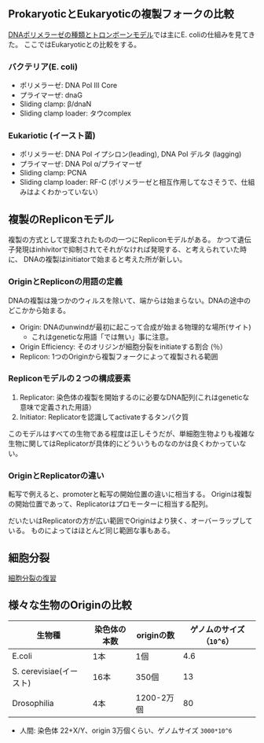 ## ProkaryoticとEukaryoticの複製フォークの比較

[DNAポリメラーゼの種類とトロンボーンモデル](DNAポリメラーゼの種類とトロンボーンモデル.md)では主にE. coliの仕組みを見てきた。
ここではEukaryoticとの比較をする。

### バクテリア(E. coli)

- ポリメラーゼ: DNA Pol III Core
- プライマーぜ: dnaG
- Sliding clamp: β/dnaN
- Sliding clamp loader: タウcomplex

### Eukariotic (イースト菌)

- ポリメラーゼ: DNA Pol イプシロン(leading), DNA Pol デルタ (lagging)
- プライマーぜ: DNA Pol α/プライマーぜ
- Sliding clamp: PCNA 
- Sliding clamp loader: RF-C (ポリメラーゼと相互作用してなさそうで、仕組みはよくわかっていない）

## 複製のRepliconモデル

複製の方式として提案されたものの一つにRepliconモデルがある。
かつて遺伝子発現はinhivitorで抑制されてそれがなければ発現する、と考えられていた時に、
DNAの複製はinitiatorで始まると考えた所が新しい。

### OriginとRepliconの用語の定義

DNAの複製は幾つかのウィルスを除いて、端からは始まらない。DNAの途中のどこかから始まる。

- Origin: DNAのunwindが最初に起こって合成が始まる物理的な場所(サイト)
  - これはgeneticな用語「では無い」事に注意。
- Origin Efficiency: そのオリジンが細胞分裂をinitiateする割合 (％）
- Replicon: 1つのOriginから複製フォークによって複製される範囲

### Repliconモデルの２つの構成要素

1. Replicator: 染色体の複製を開始するのに必要なDNA配列(これはgeneticな意味で定義された用語）
2. Initiator: Replicatorを認識してactivateするタンパク質

このモデルはすべての生物である程度は正しそうだが、単細胞生物よりも複雑な生物に関してはReplicatorが具体的にどういうものなのかは良くわかっていない。

### OriginとReplicatorの違い

転写で例えると、promoterと転写の開始位置の違いに相当する。
Originは複製の開始位置であって、Replicatorはプロモーターに相当する配列。

だいたいはReplicatorの方が広い範囲でOriginはより狭く、オーバーラップしている。
ものによってはほとんど同じ範囲な事もある。

## 細胞分裂

[細胞分裂の復習](細胞分裂の復習.md)

## 様々な生物のOriginの比較

|生物種|染色体の本数|originの数|ゲノムのサイズ（`10^6`）|
|-----|-----|----|----|
| E.coli | 1本 |  1個 | 4.6 |
|S. cerevisiae(イースト)| 16本 | 350個 | 13 |
|Drosophilia| 4本 | 1200-2万個 | 80 |

- 人間: 染色体 22+X/Y、origin 3万個くらい、ゲノムサイズ `3000*10^6`
